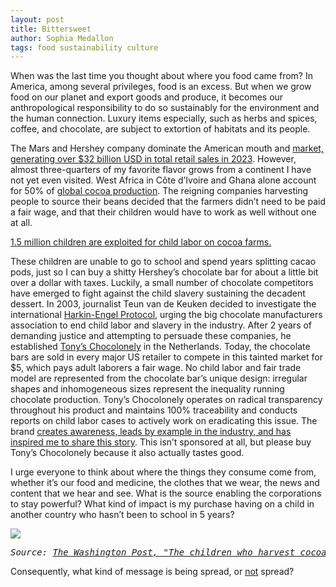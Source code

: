 ```yaml
---
layout: post
title: Bittersweet
author: Sophia Medallon
tags: food sustainability culture
---
```


When was the last time you thought about where you food came from? In America, among several privileges, food is an excess. But when we grow food on our planet and export goods and produce, it becomes our anthropological responsibility to do so sustainably for the environment and the human connection. Luxury items especially, such as herbs and spices, coffee, and chocolate, are subject to extortion of habitats and its people. 

The Mars and Hershey company dominate the American mouth and [market, generating over $32 billion USD in total retail sales in 2023](https://www.statista.com/statistics/1298191/top-chocolate-manufacturers-worldwide/). However, almost three-quarters of my favorite flavor grows from a continent I have not yet even visited. West Africa in Côte d’Ivoire and Ghana alone account for 50% of [global cocoa production](https://www.kakaoplattform.ch/about-cocoa/cocoa-facts-and-figures#:~:text=Most%20cocoa%20is%20produced%20in%20West%20Africa). The reigning companies harvesting people to source their beans decided that the farmers didn’t need to be paid a fair wage, and that their children would have to work as well without one at all. 

[1.5 million children are exploited for child labor on cocoa farms.](https://www.dol.gov/agencies/ilab/our-work/child-forced-labor-trafficking/child-labor-cocoa)

These children are unable to go to school and spend years splitting cacao pods, just so I can buy a shitty Hershey’s chocolate bar for about a little bit over a dollar with taxes. Luckily, a small number of chocolate competitors have emerged to fight against the child slavery sustaining the decadent dessert. In 2003, journalist Teun van de Keuken decided to investigate the international [Harkin-Engel Protocol](https://www.dol.gov/sites/dolgov/files/ILAB/legacy/files/Harkin_Engel_Protocol.pdf), urging the big chocolate manufacturers association to end child labor and slavery in the industry. After 2 years of demanding justice and attempting to persuade these companies, he established [Tony’s Chocolonely](https://us.tonyschocolonely.com) in the Netherlands. Today, the chocolate bars are sold in every major US retailer to compete in this tainted market for $5, which pays adult laborers a fair wage. No child labor and fair trade model are represented from the chocolate bar’s unique design: irregular shapes and inhomogeneous sizes represent the inequality running chocolate production. Tony’s Chocolonely operates on radical transparency throughout his product and maintains 100% traceability and conducts reports on child labor cases to actively work on eradicating this issue. The brand [creates awareness, leads by example in the industry, and has inspired me to share this story](https://us.tonyschocolonely.com/pages/our-promise). This isn’t sponsored at all, but please buy Tony’s Chocolonely because it also actually tastes good. 

I urge everyone to think about where the things they consume come from, whether it’s our food and medicine, the clothes that we wear, the news and content that we hear and see. What is the source enabling the corporations to stay powerful? What kind of impact is my purchase having on a child in another country who hasn’t been to school in 5 years? 

<img src='/images/abou.png'>
  
  <pre><i>Source: <a href='https://www.washingtonpost.com/graphics/2019/business/amp-stories/the-children-who-harvest-cocoa/'>The Washington Post, "The children who harvest cocoa"</a> | Photograph by Salwan Georges</i> </pre>

Consequently, what kind of message is being spread, or <u>not</u> spread? 
